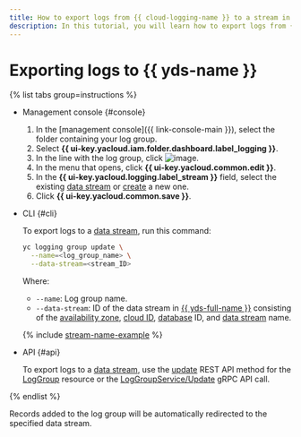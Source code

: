 ```yaml
---
title: How to export logs from {{ cloud-logging-name }} to a stream in {{ yds-name }}
description: In this tutorial, you will learn how to export logs from {{ cloud-logging-name }} to a stream in {{ yds-name }}.
---
```


# Exporting logs to {{ yds-name }}

{% list tabs group=instructions %}

- Management console {#console}

   1. In the [management console]({{ link-console-main }}), select the folder containing your log group.
   1. Select **{{ ui-key.yacloud.iam.folder.dashboard.label_logging }}**.
   1. In the line with the log group, click ![image](../../_assets/console-icons/ellipsis.svg).
   1. In the menu that opens, click **{{ ui-key.yacloud.common.edit }}**.
   1. In the **{{ ui-key.yacloud.logging.label_stream }}** field, select the existing [data stream](../../data-streams/concepts/glossary.md#stream-concepts) or [create](../../data-streams/operations/manage-streams.md#create-data-stream) a new one.
   1. Click **{{ ui-key.yacloud.common.save }}**.

- CLI {#cli}

   To export logs to a [data stream](../../data-streams/concepts/glossary.md#stream-concepts), run this command:

   ```bash
   yc logging group update \
     --name=<log_group_name> \
     --data-stream=<stream_ID>
   ```

   Where:
   * `--name`: Log group name.
   * `--data-stream`: ID of the data stream in [{{ yds-full-name }}](../../data-streams/index.yaml) consisting of the [availability zone](../../overview/concepts/geo-scope.md), [cloud ID](../../resource-manager/operations/cloud/get-id.md), [database](../../ydb/concepts/resources.md#database) ID, and [data stream](../../data-streams/concepts/glossary.md#stream-concepts) name.

   {% include [stream-name-example](../../_includes/data-streams/stream-name-example.md) %}

- API {#api}

   To export logs to a [data stream](../../data-streams/concepts/glossary.md#stream-concepts), use the [update](../api-ref/LogGroup/update.md) REST API method for the [LogGroup](../api-ref/LogGroup/index.md) resource or the [LogGroupService/Update](../api-ref/grpc/log_group_service.md#Update) gRPC API call.

{% endlist %}

Records added to the log group will be automatically redirected to the specified data stream.